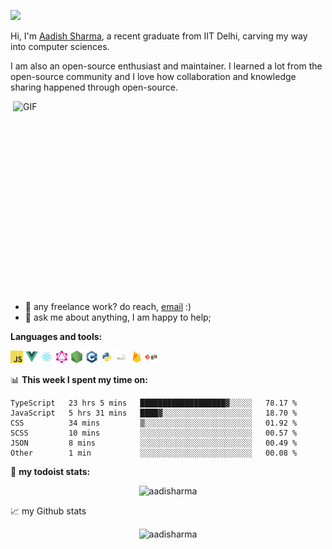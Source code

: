 
![](https://visitor-badge.glitch.me/badge?page_id=itsaadish.itsaadish)

Hi, I'm [Aadish Sharma](https://itsaadish.github.io/itsaadish), a recent graduate from IIT Delhi, carving my way into computer sciences.

I am also an open-source enthusiast and maintainer. I learned a lot from the open-source community and I love how collaboration and knowledge sharing happened through open-source.


  <img align="right" alt="GIF" src="https://github.com/itsaadish/itsaadish/blob/master/code.gif?raw=true" width="500" height="320" />
  
- 💼 any freelance work? do reach, [email](mailto:aadisharma.iitd.@gmail.com) :)
- 💬 ask me about anything, I am happy to help;

**Languages and tools:**  

<code><img height="20" src="https://raw.githubusercontent.com/github/explore/80688e429a7d4ef2fca1e82350fe8e3517d3494d/topics/javascript/javascript.png"></code>
<code><img height="20" src="https://raw.githubusercontent.com/github/explore/80688e429a7d4ef2fca1e82350fe8e3517d3494d/topics/vue/vue.png"></code>
<code><img height="20" src="https://raw.githubusercontent.com/github/explore/80688e429a7d4ef2fca1e82350fe8e3517d3494d/topics/react/react.png"></code>
<code><img height="20" src="https://raw.githubusercontent.com/github/explore/5c058a388828bb5fde0bcafd4bc867b5bb3f26f3/topics/graphql/graphql.png"></code>
<code><img height="20" src="https://raw.githubusercontent.com/github/explore/80688e429a7d4ef2fca1e82350fe8e3517d3494d/topics/nodejs/nodejs.png"></code>
<code><img height="20" src="https://raw.githubusercontent.com/github/explore/80688e429a7d4ef2fca1e82350fe8e3517d3494d/topics/cpp/cpp.png"></code>
<code><img height="20" src="https://raw.githubusercontent.com/github/explore/80688e429a7d4ef2fca1e82350fe8e3517d3494d/topics/python/python.png"></code>
<code><img height="20" src="https://raw.githubusercontent.com/github/explore/80688e429a7d4ef2fca1e82350fe8e3517d3494d/topics/mysql/mysql.png"></code>
<code><img height="20" src="https://raw.githubusercontent.com/github/explore/80688e429a7d4ef2fca1e82350fe8e3517d3494d/topics/firebase/firebase.png"></code>
<code><img height="20" src="https://raw.githubusercontent.com/github/explore/80688e429a7d4ef2fca1e82350fe8e3517d3494d/topics/git/git.png"></code>

📊 **This week I spent my time on:**
<!--START_SECTION:waka-->

```text
TypeScript   23 hrs 5 mins   ███████████████████▓░░░░░   78.17 %
JavaScript   5 hrs 31 mins   ████▓░░░░░░░░░░░░░░░░░░░░   18.70 %
CSS          34 mins         ▒░░░░░░░░░░░░░░░░░░░░░░░░   01.92 %
SCSS         10 mins         ░░░░░░░░░░░░░░░░░░░░░░░░░   00.57 %
JSON         8 mins          ░░░░░░░░░░░░░░░░░░░░░░░░░   00.49 %
Other        1 min           ░░░░░░░░░░░░░░░░░░░░░░░░░   00.08 %
```

<!--END_SECTION:waka-->


🚧 **my todoist stats:**
<!-- TODO-IST:START -->
<p align="center"> <img src="https://github-readme-streak-stats.herokuapp.com/?user=itsaadish" alt="aadisharma" />
<!-- TODO-IST:END -->


📈 my Github stats

<p align="center"> <img src="https://github-readme-stats.vercel.app/api?username=itsaadish&show_icons=true&theme=gotham" alt="aadisharma" />




